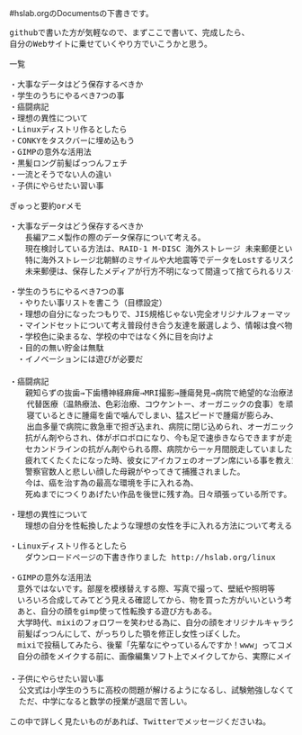 #hslab.orgのDocumentsの下書きです。

<pre>
githubで書いた方が気軽なので、まずここで書いて、完成したら、
自分のWebサイトに乗せていくやり方でいこうかと思う。

一覧

・大事なデータはどう保存するべきか
・学生のうちにやるべき7つの事
・癌闘病記
・理想の異性について
・Linuxディストリ作るとしたら
・CONKYをタスクバーに埋め込もう
・GIMPの意外な活用法
・黒髪ロング前髪ぱっつんフェチ
・一流とそうでない人の違い
・子供にやらせたい習い事

ぎゅっと要約orメモ

・大事なデータはどう保存するべきか
　　長編アニメ製作の際のデータ保存について考える。
　　現在検討している方法は、RAID-1 M-DISC 海外ストレージ 未来郵便というサービスだ。
　　特に海外ストレージ北朝鮮のミサイルや大地震等でデータをLostするリスク対策に
　　未来郵便は、保存したメディアが行方不明になって間違って捨てられるリスク対策として利用する。

・学生のうちにやるべき7つの事
　・やりたい事リストを書こう（目標設定）
　・理想の自分になったつもりで、JIS規格じゃない完全オリジナルフォーマットの履歴書書いてみよう（セルフイメージ）
　・マインドセットについて考え普段付き合う友達を厳選しよう、情報は食べ物です。
　・学校色に染まるな、学校の中ではなく外に目を向けよ
　・目的の無い貯金は無駄
　・イノベーションには遊びが必要だ
　
・癌闘病記
　　親知らずの抜歯→下歯槽神経麻痺→MRI撮影→腫瘍発見→病院で絶望的な治療法を提案されるが断り、
　  代替医療（温熱療法、色彩治療、コウケントー、オーガニックの食事）を頑張っていましたが、
　  寝ているときに腫瘍を歯で噛んでしまい、猛スピードで腫瘍が膨らみ、
　  出血多量で病院に救急車で担ぎ込まれ、病院に閉じ込められ、オーガニックやビタミンC点滴（一度やったが効果があった）
　　抗がん剤やらされ、体がボロボロになり、今も足で速歩きならできますが走れません。
　　セカンドラインの抗がん剤やられる際、病院から一ヶ月間脱走していました。
　　疲れてくたくたになった時、彼女にアイカフェのオープン席にいる事を教えたせいで、
　　警察官数人と悲しい顔した母親がやってきて捕獲されました。
　　今は、癌を治す為の最高な環境を手に入れる為、
　　死ぬまでにつくりあげたい作品を後世に残す為。日々頑張っている所です。
 
・理想の異性について
　　理想の自分を性転換したような理想の女性を手に入れる方法について考える。
  
・Linuxディストリ作るとしたら
　　ダウンロードページの下書き作りました http://hslab.org/linux
  
・GIMPの意外な活用法
　意外ではないです。部屋を模様替えする際、写真で撮って、壁紙や照明等
　いろいろ合成してみてどう見える確認してから、物を買った方がいいという考え。
　あと、自分の顔をgimp使って性転換する遊び方もある。
　大学時代、mixiのフォロワーを笑わせる為に、自分の顔をオリジナルキャラクターの理幸みたいに
　前髪ぱっつんにして、がっちりした顎を修正し女性っぽくした。
　mixiで投稿してみたら、後輩「先輩なにやっているんですか！www」ってコメント来た、
　自分の顔をメイクする前に、画像編集ソフト上でメイクしてから、実際にメイクしてみるのもいい。
 　
・子供にやらせたい習い事
  公文式は小学生のうちに高校の問題が解けるようになるし、試験勉強しなくても高得点とれる。
  ただ、中学になると数学の授業が退屈で苦しい。
  
この中で詳しく見たいものがあれば、Twitterでメッセージくださいね。
</pre>
